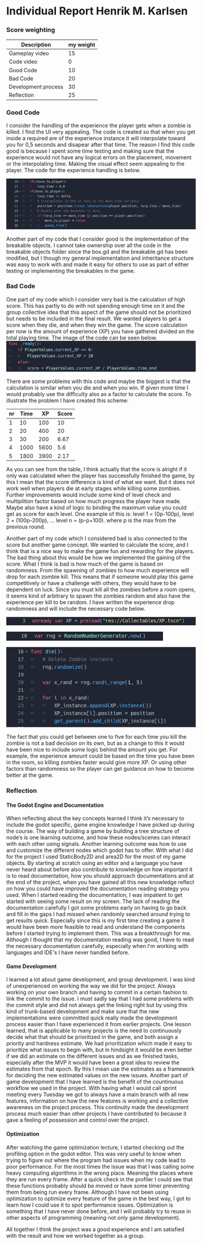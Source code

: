 # Individual Report Henrik M. Karlsen 

### Score weighting
|Description | my weight |
|----|----|
|Gameplay video | 15 |
|Code video | 0 |
|Good Code  |10 |
|Bad Code | 20 |
|Development process | 30 |
|Reflection | 25 |

### Good Code
I consider the handling of the experience the player gets when a zombie is killed. I find the UI very appealing. The code is created so that when you get inside a required are of the experience instance it will interpolate toward you for 0,5 seconds and disapear after that time. The reason I find this code good is because I spent some time testing and making sure that the experience would not have any logical errors on the placement, movement or the interpolating time. Making the visual effect seem appealing to the player. The code for the experience handling is below.

![](https://github.com/sindre0830/YAZG/blob/main/Reports/Images/henrik_XP_handling.PNG?raw=true)

Another part of my code that I consider good is the implementation of the breakable objects. I cannot take ownership over all the code in the breakable objects folder since the box.gd and the breakable.gd has been modified, but I though my general implementation and inheritance structure was easy to work with and made it easy for others to use as part of either testing or implementing the breakables in the game.


### Bad Code
One part of my code which I consider very bad is the calculation of high score. This has partly to do with not spending enough time on it and the group collective idea that this aspect of the game should not be prioritized but needs to be included in the final result. We wanted players to get a score when they die, and when they win the game. The score calculation per now is the amount of experience (XP) you have gathered divided on the total playing time. The image of the code can be seen below.
![](https://github.com/sindre0830/YAZG/blob/main/Reports/Images/henrik_XP_bad.PNG?raw=true)

There are some problems with this code and maybe the biggest is that the calculation is similar when you die and when you win. If given more time I would probably use the difficulty also as a factor to calculate the score. To illustrate the problem I have created this scheme:

|nr | Time | XP | Score |
|----|----|----|----|
|1 | 10 | 100 | 10 |
|2 | 20 | 400 | 20 |
|3 | 30 | 200 | 6.67 |
|4 | 1000 | 5600 | 5.6 |
|5 | 1800 | 3900 | 2.17 |

As you can see from the table, I think actually that the score is alright if it only was calculated when the player has successfully finished the game, by this I mean that the score difference is kind of what we want. But it does not work well when players die at early stages while killing some zombies. Further improvements would include some kind of level check and multiplition factor based on how much progress the player have made. Maybe also have a kind of logic to binding the maximum value you could get as score for each level. One example of this is: level 1 = (0p-100p), level 2 = (100p-200p), ... level n = (p-p+100). where p is the max from the previous round. 

Another part of my code which I considered bad is also connected to the score but another game concept. We wanted to calculate the score, and I think that is a nice way to make the game fun and rewarding for the players. The bad thing about this would be how we implemented the gaining of the score. What I think is bad is how much of the game is based on randomness. From the spawning of zombies to how much experience will drop for each zombie kill. This means that if someone would play this game competitively or have a challenge with others, they would have to be dependent on luck. Since you must kill all the zombies before a room opens, it seems kind of arbitrary to spawn the zombies random and also have the experience per kill to be random. I have written the experience drop randomness and will include the necessary code below.

![](https://github.com/sindre0830/YAZG/blob/main/Reports/Images/henrik_XP_init.PNG?raw=true)

![](https://github.com/sindre0830/YAZG/blob/main/Reports/Images/henrik_random_init.PNG?raw=true)

![](https://github.com/sindre0830/YAZG/blob/main/Reports/Images/henrik_XP_randomness.PNG?raw=true)

The fact that you could get between one to five for each time you kill the zombie is not a bad decision on its own, but as a change to this it would have been nice to include some logic behind the amount you get. For example, the experience amount could be based on the time you have been in the room, so killing zombies faster would give more XP. Or using other factors than randomness so the player can get guidance on how to become better at the game.


### Reflection
#### The Godot Engine and Documentation
When reflecting about the key concepts learned I think it’s necessary to include the godot specific, game engine knowledge I have picked up during the course. The way of building a game by building a tree structure of node’s is one learning outcome, and how these nodes/scenes can interact with each other using signals. Another learning outcome was how to use and customize the different nodes which godot has to offer. With what I did for the project I used StaticBody2D and area2D for the most of my game objects. By starting at scratch using an editor and a language you have never heard about before also contribute to knowledge on how important it is to read documentation, how you should approach documentations and at the end of the project, when you have gained all this new knowledge reflect on how you could have improved the documentation reading strategy you used. When I started reading the documentation, I was impatient to get started with seeing some result on my screen. The lack of reading the documentation carefully I got some problems early on having to go back and fill in the gaps I had missed when randomly searched around trying to get results quick. Especially since this is my first time creating a game it would have been more feasible to read and understand the components before I started trying to implement them. This was a breakthrough for me. Although I thought that my documentation reading was good, I have to read the necessary documentation carefully, especially when I'm working with languages and IDE's I have never handled before.

#### Game Development
I learned a lot about game development, and group development. I was kind of unexperienced on working the way we did for the project. Always working on your own branch and having to commit in a certain fashion to link the commit to the issue. I must sadly say that I had some problems with the commit style and did not always get the linking right but by using this kind of trunk-based development and make sure that the new implementations were committed quick really made the development process easier than I have experienced it from earlier projects. One lesson learned, that is applicable to many projects is the need to continuously decide what that should be prioritized in the game, and both assign a priority and hardness estimate. We had prioritization which made it easy to prioritize what issues to begin with, but in hindsight it would be even better if we did an estimate on the different issues and as we finished tasks, especially after the MVP it would have been a great idea to review the estimates from that epoch. By this I mean use the estimates as a framework for deciding the new estimated values on the new issues. Another part of game development that I have learned is the benefit of the countinuous workflow we used in the project. With having what I would call sprint meeting every Tuesday we got to always have a main branch with all new features, information on how the new features is working and a collective awareness on the project process. This continuity made the development process much easier than other projects I have contributed to because it gave a feeling of possession and control over the project.

#### Optimization
After watching the game optimization lecture, I started checking out the profiling option in the godot editor. This was very useful to know when trying to figure out where the program had issues when my code lead to poor performance. For the most times the issue was that I was calling some heavy computing algorithms in the wrong place. Meaning the places where they are run every frame. After a quick check in the profiler I could see that these functions probably should be moved or have some timer preventing them from being run every frame. Although I have not been using optimization to optimize every feature of the game in the best way, I got to learn how I could use it to spot performance issues. Optimization is something that I have never done before, and I will probably try to reuse in other aspects of programming (meaning not only game development).

All together I think the project was a good experience and I am satisfied with the result and how we worked together as a group.
